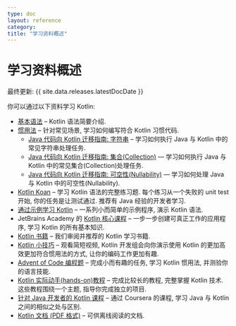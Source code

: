 ```yaml
---
type: doc
layout: reference
category:
title: "学习资料概述"
---
```


# 学习资料概述

最终更新: {{ site.data.releases.latestDocDate }}

你可以通过以下资料学习 Kotlin:
* [基本语法](basic-syntax.html) – Kotlin 语法简要介绍.
* [惯用法](idioms.html) – 针对常见场景, 学习如何编写符合 Kotlin 习惯代码.
  * [Java 代码向 Kotlin 迁移指南: 字符串](jvm/java-to-kotlin-idioms-strings.html) – 学习如何执行 Java 与 Kotlin 中的常见字符串处理任务.
  * [Java 代码向 Kotlin 迁移指南: 集合(Collection)](jvm/java-to-kotlin-collections-guide.html) — 学习如何执行 Java 与 Kotlin 中的常见集合(Collection)处理任务.
  * [Java 代码向 Kotlin 迁移指南: 可空性(Nullability)](jvm/java-to-kotlin-nullability-guide.html) — 学习如何处理 Java 与 Kotlin 中的可空性(Nullability).
* [Kotlin Koan](koans.html) – 学习 Kotlin 语法的完整练习题. 每个练习从一个失败的 unit test 开始, 你的任务是让测试通过. 推荐有 Java 经验的开发者学习.
* [通过示例学习 Kotlin](https://play.kotlinlang.org/byExample/overview) – 一系列小而简单的示例程序, 演示 Kotlin 语法.
* JetBrains Academy 的 [Kotlin 核心课程](https://hyperskill.org/tracks?category=4&utm_source=jbkotlin_hs&utm_medium=referral&utm_campaign=kotlinlang-docs&utm_content=button_1&utm_term=22.03.23) – 一步一步创建可真正工作的应用程序, 学习 Kotlin 的所有基本知识.
* [Kotlin 书籍](books.html) – 我们审阅并推荐的 Kotlin 学习书籍.
* [Kotlin 小技巧](kotlin-tips.html) – 观看简短视频, Kotlin 开发组会向你演示使用 Kotlin 的更加高效更加符合惯用法的方式, 让你的编码工作更加有趣.
* [Advent of Code 编程题](advent-of-code.html) – 完成小而有趣的任务, 学习 Kotlin 惯用法, 并测验你的语言技能.
* [Kotlin 实际动手(hands-on)教程](kotlin-hands-on.html) – 完成比较长的教程, 完整掌握 Kotlin 技术.
  这些教程围绕一个主题, 指导你完成独立的项目.
* [针对 Java 开发者的 Kotlin 课程](https://www.coursera.org/learn/kotlin-for-java-developers) – 通过 Coursera 的课程, 学习 Java 与 Kotlin 之间的相似之处与区别.
* [Kotlin 文档 (PDF 格式)](kotlin-pdf.html) – 可供离线阅读的文档.
